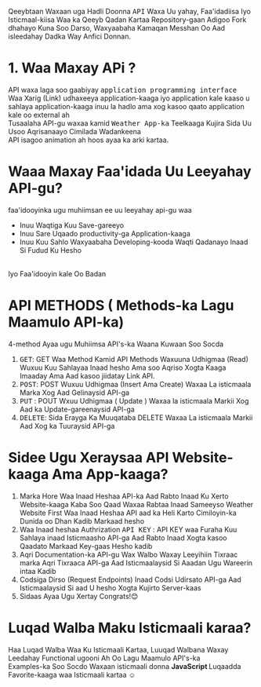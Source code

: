 
Qeeybtaan Waxaan uga Hadli Doonna <kbd>API</kbd> Waxa Uu yahay, Faa'idadiisa Iyo Isticmaal-kiisa
Waa ka Qeeyb Qadan Kartaa Repository-gaan Adigoo Fork dhahayo Kuna Soo Darso, Waxyaabaha Kamaqan Messhan
Oo Aad isleedahay Dadka Way Anfici Donnan.

# 1. Waa Maxay APi ?
API waxa laga soo gaabiyay <kbd>application programming interface </kbd> <br>
Waa Xarig (Link) udhaxeeya application-kaaga iyo application kale kaaso u sahlaya application-kaaga
inuu la hadlo ama xog kasoo qaato application kale  oo external ah <br>
Tusaalaha API-gu waxaa kamid <kbd>Weather App-ka</kbd> Teelkaaga Kujira Sida Uu Usoo Aqrisanaayo
Cimilada Wadankeena<br>
API isagoo animation ah hoos ayaa ka arki kartaa.

# Waaa Maxay Faa'idada Uu Leeyahay API-gu?
faa'idooyinka ugu muhiimsan ee uu leeyahay api-gu waa<br>
 <ul>
	<li>Inuu Waqtiga Kuu Save-gareeyo</li>
	<li>Inuu Sare Uqaado productivity-ga Application-kaaga</li>
	<li>Inuu Kuu Sahlo Waxyaabaha Developing-kooda Waqti Qadanayo Inaad Si Fudud Ku Hesho</li>
</ul>
 <br>Iyo Faa'idooyin kale Oo Badan

# API METHODS ( Methods-ka Lagu Maamulo API-ka)

4-method Ayaa ugu Muhiimsa API's-ka Waana Kuwaan Soo Socda<br>

1. <kbd>GET</kbd>: GET Waa Method Kamid API Methods Waxuuna Udhigmaa (Read) Wuxuu Kuu Sahlayaa
Inaad hesho Ama soo Aqriso Xogta Kaaga Imaaday Ama Aad kasoo jiidatay Link API.<br>
2. <kbd>POST</kbd>: POST Wuxuu Udhigmaa (Insert Ama Create) Waxaa La isticmaala
 Marka Xog Aad Gelinaysid API-ga
 3. <kbd>PUT</kbd> : POUT Wxuu Udhigmaa ( Update ) Waxaa la isticmaala Markii Xog Aad ka Update-gareenaysid
API-ga <br>
4. <kbd>DELETE</kbd>: Sida Erayga Ka Muuqataba DELETE Waxaa La isticmaala Markii Aad Xog ka Tuuraysid API-ga<br>

# Sidee Ugu Xeraysaa API Website-kaaga Ama App-kaaga?
1. Marka Hore Waa Inaad Heshaa API-ka Aad Rabto Inaad Ku Xerto Website-kaaga Kaba
Soo Qaad Waxaa Rabtaa Inaad Sameeyso Weather Website First Waa Inaad Heshaa API aad ka Heli Karto
Cimiloyin-ka Dunida oo Dhan Kadib Markaad hesho <br>
2. Waa Inaad heshaa Authrization <kbd>API KEY</kbd> : API KEY waa Furaha Kuu Sahlaya inaad Isticmaasho
API-ga Aad Rabto Inaad Xogta kasoo Qaadato Markaad Key-gaas Hesho kadib<br>
3. Aqri Documentation-ka API-gu Wax Walbo Waxay Leeyihiin Tixraac marka Aqri Tixraaca API-ga Aad 
Isticmaalaysid Si Aaadan Ugu Wareerin intaa Kadib
4. Codsiga Dirso (Request Endpoints) Inaad Codsi Udirsato API-ga Aad Isticmaalaysid Si aad U hesho Xogta 
Kujirto Server-kaas <br>
5. Sidaas Ayaa Ugu Xertay Congrats!😊

# Luqad Walba Maku Isticmaali karaa?
Haa Luqad Walba Waa Ku Isticmaali Kartaa, Luuqad Walbana Waxay Leedahay Functional ugooni Ah Oo Lagu
Maamulo API's-ka <br> Examples-ka Soo Socdo Waxaan isticmaali donna <b> JavaScript </b> Luqaadda Favorite-kaaga waa
Isticmaali kartaa ☺

